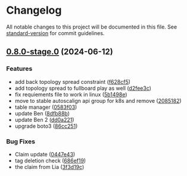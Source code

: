 # Changelog

All notable changes to this project will be documented in this file. See [standard-version](https://github.com/conventional-changelog/standard-version) for commit guidelines.

## [0.8.0-stage.0](https://github.com/Seven-of-Di/ben/compare/v0.7.0-stage.0...v0.8.0-stage.0) (2024-06-12)


### Features

* add back topology spread constraint ([f628cf5](https://github.com/Seven-of-Di/ben/commit/f628cf59c6129cead4a6dbd8c6a89ee71248c91c))
* add topology spread to fullboard play as well ([d2fee3c](https://github.com/Seven-of-Di/ben/commit/d2fee3cff4b2a3d98cb62b834b7fad3bdd9c6ff0))
* fix requiements file to work in linux ([5b1498e](https://github.com/Seven-of-Di/ben/commit/5b1498e68b1ad8783f5c856e22c2966595daddbd))
* move to stable autoscalign api group for k8s and remove ([2085182](https://github.com/Seven-of-Di/ben/commit/2085182f7b8f08756820f5d7762f331326ff42ab))
* table manager ([0583f03](https://github.com/Seven-of-Di/ben/commit/0583f03fcd2ffc3d8f21a846014d4988c2508d6f))
* update Ben ([8dfb88b](https://github.com/Seven-of-Di/ben/commit/8dfb88baa98602cf2c8010721a26e1153455b41f))
* update Ben 2 ([dd0a221](https://github.com/Seven-of-Di/ben/commit/dd0a221405914f1c6c0deac66439087cfdd84aa8))
* upgrade boto3 ([86cc251](https://github.com/Seven-of-Di/ben/commit/86cc25128ac7411aa3785b1af0ea9078522d8d04))


### Bug Fixes

* Claim update ([0447e43](https://github.com/Seven-of-Di/ben/commit/0447e438f13f5c954f216cfc4b9a99016d811d2b))
* tag deletion check ([686ef19](https://github.com/Seven-of-Di/ben/commit/686ef191da5f46ebb4c6f7dead199973985aa5f5))
* the claim from Lia ([3f3d19c](https://github.com/Seven-of-Di/ben/commit/3f3d19cb8de332c280114c56c91510f677eb951e))
